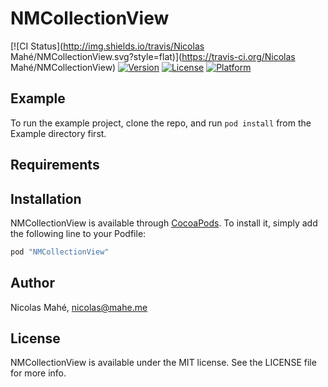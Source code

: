 # NMCollectionView

[![CI Status](http://img.shields.io/travis/Nicolas Mahé/NMCollectionView.svg?style=flat)](https://travis-ci.org/Nicolas Mahé/NMCollectionView)
[![Version](https://img.shields.io/cocoapods/v/NMCollectionView.svg?style=flat)](http://cocoapods.org/pods/NMCollectionView)
[![License](https://img.shields.io/cocoapods/l/NMCollectionView.svg?style=flat)](http://cocoapods.org/pods/NMCollectionView)
[![Platform](https://img.shields.io/cocoapods/p/NMCollectionView.svg?style=flat)](http://cocoapods.org/pods/NMCollectionView)

## Example

To run the example project, clone the repo, and run `pod install` from the Example directory first.

## Requirements

## Installation

NMCollectionView is available through [CocoaPods](http://cocoapods.org). To install
it, simply add the following line to your Podfile:

```ruby
pod "NMCollectionView"
```

## Author

Nicolas Mahé, nicolas@mahe.me

## License

NMCollectionView is available under the MIT license. See the LICENSE file for more info.

